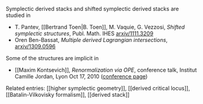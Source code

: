 Symplectic derived stacks and shifted symplectic derived stacks
are studied in

* T. Pantev, [[Bertrand Toen|B. Toen]], M. Vaquie, G. Vezzosi, _Shifted symplectic structures_, Publ. Math. IHES [arxiv/1111.3209](http://arxiv.org/abs/1111.3209)
* Oren Ben-Bassat, _Multiple derived Lagrangian intersections_, [arxiv/1309.0596](http://arxiv.org/abs/1309.0596)

Some of the structures are implicit in 

* [[Maxim Kontsevich]], _Renormalization via OPE_, conference talk, Institut Camille Jordan, Lyon Oct 17, 2010 ([conference page](http://math.univ-lyon1.fr/~calaque/Colloque-schedule.htm))

Related entries: [[higher symplectic geometry]], [[derived critical locus]], [[Batalin-Vilkovisky formalism]], [[derived stack]]
